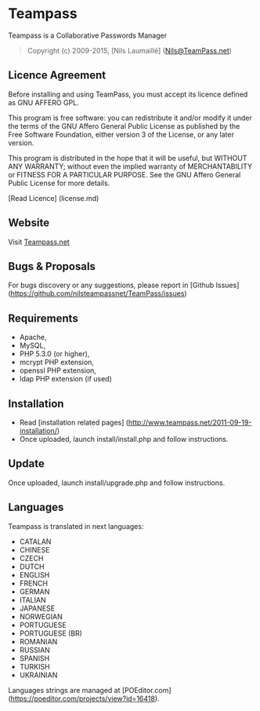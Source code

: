 # Teampass

Teampass is a Collaborative Passwords Manager

> Copyright (c) 2009-2015, [Nils Laumaillé] (Nils@TeamPass.net)

## Licence Agreement

Before installing and using TeamPass, you must accept its licence defined as GNU AFFERO GPL.

This program is free software: you can redistribute it and/or modify it under the terms of the GNU Affero General Public License as published by the Free Software Foundation, either version 3 of the License, or any later version.

This program is distributed in the hope that it will be useful, but WITHOUT ANY WARRANTY; without even the implied warranty of MERCHANTABILITY or FITNESS FOR A PARTICULAR PURPOSE. See the GNU Affero General Public License for more details.

[Read Licence] (license.md)

## Website

Visit [Teampass.net](http://www.teampass.net/)

## Bugs & Proposals

For bugs discovery or any suggestions, please report in [Github Issues] (https://github.com/nilsteampassnet/TeamPass/issues)

## Requirements

* Apache,
* MySQL,
* PHP 5.3.0 (or higher),
* mcrypt PHP extension,
* openssl PHP extension,
* ldap PHP extension (if used)

## Installation

* Read [installation related pages] (http://www.teampass.net/2011-09-19-installation/)
* Once uploaded, launch install/install.php and follow instructions.

## Update

Once uploaded, launch install/upgrade.php and follow instructions.

## Languages

Teampass is translated in next languages:
* CATALAN
* CHINESE
* CZECH 
* DUTCH
* ENGLISH
* FRENCH 
* GERMAN 
* ITALIAN
* JAPANESE
* NORWEGIAN 
* PORTUGUESE
* PORTUGUESE (BR)
* ROMANIAN
* RUSSIAN 
* SPANISH
* TURKISH
* UKRAINIAN

Languages strings are managed at [POEditor.com] (https://poeditor.com/projects/view?id=16418).